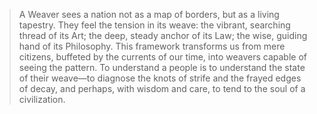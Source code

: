 > A Weaver sees a nation not as a map of borders, but as a living tapestry. They feel the tension in its weave: the vibrant, searching thread of its Art; the deep, steady anchor of its Law; the wise, guiding hand of its Philosophy. This framework transforms us from mere citizens, buffeted by the currents of our time, into weavers capable of seeing the pattern. To understand a people is to understand the state of their weave—to diagnose the knots of strife and the frayed edges of decay, and perhaps, with wisdom and care, to tend to the soul of a civilization.